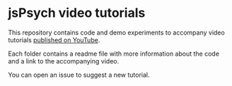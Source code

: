 # jsPsych video tutorials

This repository contains code and demo experiments to accompany video tutorials [published on YouTube](https://www.youtube.com/playlist?list=PLnfo1lBY1P2Mf_o6rV5wiqqn92Mw3UTGh).

Each folder contains a readme file with more information about the code and a link to the accompanying video.

You can open an issue to suggest a new tutorial.